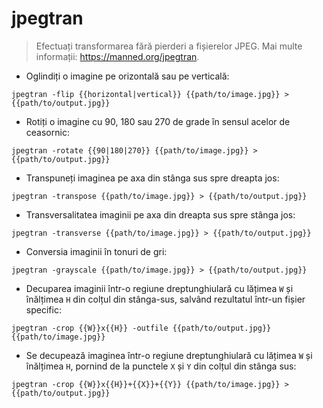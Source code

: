 # jpegtran

> Efectuați transformarea fără pierderi a fișierelor JPEG.
> Mai multe informații: <https://manned.org/jpegtran>.

- Oglindiți o imagine pe orizontală sau pe verticală:

`jpegtran -flip {{horizontal|vertical}} {{path/to/image.jpg}} > {{path/to/output.jpg}}`

- Rotiți o imagine cu 90, 180 sau 270 de grade în sensul acelor de ceasornic:

`jpegtran -rotate {{90|180|270}} {{path/to/image.jpg}} > {{path/to/output.jpg}}`

- Transpuneți imaginea pe axa din stânga sus spre dreapta jos:

`jpegtran -transpose {{path/to/image.jpg}} > {{path/to/output.jpg}}`

- Transversalitatea imaginii pe axa din dreapta sus spre stânga jos:

`jpegtran -transverse {{path/to/image.jpg}} > {{path/to/output.jpg}}`

- Conversia imaginii în tonuri de gri:

`jpegtran -grayscale {{path/to/image.jpg}} > {{path/to/output.jpg}}`

- Decuparea imaginii într-o regiune dreptunghiulară cu lățimea `W` și înălțimea `H` din colțul din stânga-sus, salvând rezultatul într-un fișier specific:

`jpegtran -crop {{W}}x{{H}} -outfile {{path/to/output.jpg}} {{path/to/image.jpg}}`

- Se decupează imaginea într-o regiune dreptunghiulară cu lățimea `W` și înălțimea `H`, pornind de la punctele `X` și `Y` din colțul din stânga sus:

`jpegtran -crop {{W}}x{{H}}+{{X}}+{{Y}} {{path/to/image.jpg}} > {{path/to/output.jpg}}`
